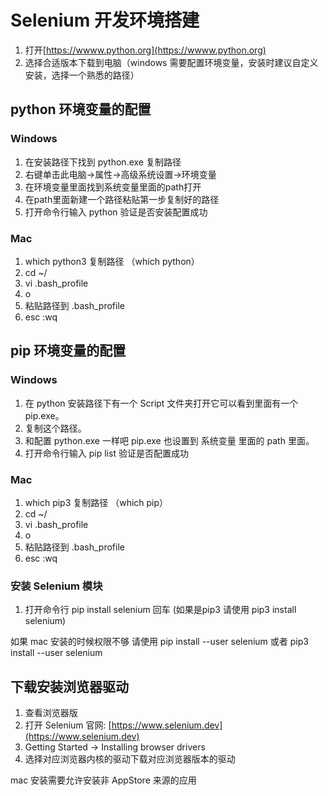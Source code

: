 # Selenium 开发环境搭建

1. 打开[https://wwww.python.org](https://wwww.python.org)
1. 选择合适版本下载到电脑（windows 需要配置环境变量，安装时建议自定义安装，选择一个熟悉的路径）

## python 环境变量的配置

### Windows

1. 在安装路径下找到 python.exe 复制路径
1. 右键单击此电脑->属性->高级系统设置->环境变量
1. 在环境变量里面找到系统变量里面的path打开
1. 在path里面新建一个路径粘贴第一步复制好的路径
1. 打开命令行输入 python 验证是否安装配置成功

### Mac

1. which python3 复制路径 （which python）
1. cd ~/
1. vi .bash_profile
1. o
1. 粘贴路径到 .bash_profile
1. esc :wq


## pip 环境变量的配置

### Windows

1. 在 python 安装路径下有一个 Script 文件夹打开它可以看到里面有一个 pip.exe。
1. 复制这个路径。
1. 和配置 python.exe 一样吧 pip.exe 也设置到 系统变量 里面的 path 里面。
1. 打开命令行输入 pip list 验证是否配置成功


### Mac

1. which pip3 复制路径 （which pip）
1. cd ~/
1. vi .bash_profile
1. o
1. 粘贴路径到 .bash_profile
1. esc :wq



### 安装 Selenium 模块


1. 打开命令行 pip install selenium 回车 (如果是pip3 请使用 pip3 install selenium)

如果 mac 安装的时候权限不够 请使用 pip install --user selenium 或者  pip3 install --user selenium

## 下载安装浏览器驱动

1. 查看浏览器版
1. 打开 Selenium 官网: [https://www.selenium.dev](https://www.selenium.dev)
1. Getting Started -> Installing browser drivers
1. 选择对应浏览器内核的驱动下载对应浏览器版本的驱动

mac 安装需要允许安装非 AppStore 来源的应用

